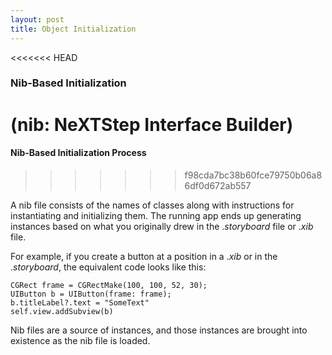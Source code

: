```yaml
---
layout: post
title: Object Initialization
---
```


<<<<<<< HEAD
### Nib-Based Initialization

(nib: NeXTStep Interface Builder)
=======
#### Nib-Based Initialization Process
>>>>>>> f98cda7bc38b60fce79750b06a86df0d672ab557

A nib file consists of the names of classes along with instructions for instantiating and initializing them. The running app ends up generating instances based on what you originally drew in the ._storyboard_ file or ._xib_ file.

For example, if you create a button at a position in a ._xib_ or in the ._storyboard_, the equivalent code looks like this:

	CGRect frame = CGRectMake(100, 100, 52, 30);
    UIButton b = UIButton(frame: frame);
    b.titleLabel?.text = "SomeText"
    self.view.addSubview(b)
    
Nib files are a source of instances, and those instances are brought into existence as the nib file is loaded.

